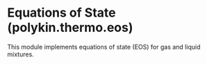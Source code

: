 # Equations of State (polykin.thermo.eos)

This module implements equations of state (EOS) for gas and liquid mixtures.
